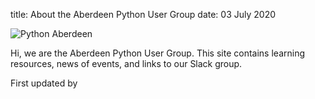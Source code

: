 title: About the Aberdeen Python User Group
date: 03 July 2020

![Python Aberdeen][our_logo]

Hi, we are the Aberdeen Python User Group. This site contains learning resources, news of events, and links to our Slack group. 

First updated by <username> 


[our_logo]: {static}/images/python-logo.png